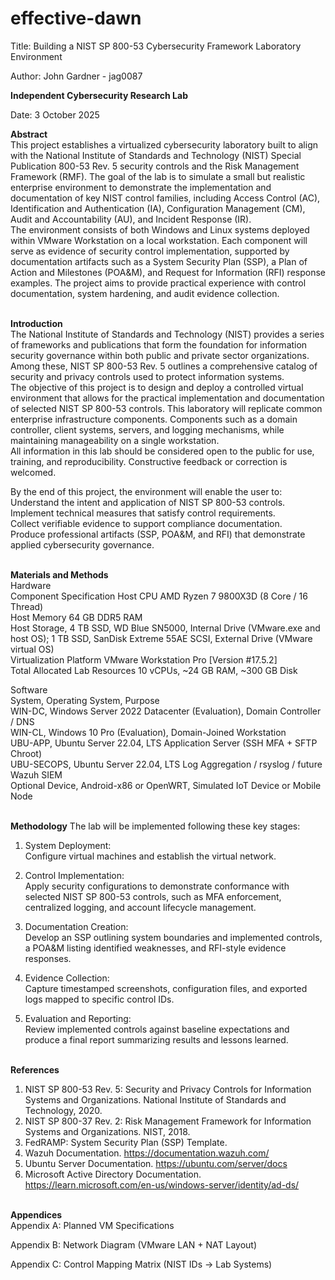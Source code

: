 # effective-dawn

Title:
Building a NIST SP 800-53 Cybersecurity Framework Laboratory Environment

Author:
John Gardner - jag0087

**Independent Cybersecurity Research Lab**

Date:
3 October 2025

__Abstract__  
This project establishes a virtualized cybersecurity laboratory built to align with the National Institute of Standards and Technology (NIST) Special Publication 800-53 Rev. 5 security controls and the Risk Management Framework (RMF). The goal of the lab is to simulate a small but realistic enterprise environment to demonstrate the implementation and documentation of key NIST control families, including Access Control (AC), Identification and Authentication (IA), Configuration Management (CM), Audit and Accountability (AU), and Incident Response (IR).  
The environment consists of both Windows and Linux systems deployed within VMware Workstation on a local workstation. Each component will serve as evidence of security control implementation, supported by documentation artifacts such as a System Security Plan (SSP), a Plan of Action and Milestones (POA&M), and Request for Information (RFI) response examples. The project aims to provide practical experience with control documentation, system hardening, and audit evidence collection.
<br><br>

**Introduction**  
The National Institute of Standards and Technology (NIST) provides a series of frameworks and publications that form the foundation for information security governance within both public and private sector organizations. Among these, NIST SP 800-53 Rev. 5 outlines a comprehensive catalog of security and privacy controls used to protect information systems.  
The objective of this project is to design and deploy a controlled virtual environment that allows for the practical implementation and documentation of selected NIST SP 800-53 controls. This laboratory will replicate common enterprise infrastructure components. Components such as a domain controller, client systems, servers, and logging mechanisms, while maintaining manageability on a single workstation.  
All information in this lab should be considered open to the public for use, training, and reproducibility. Constructive feedback or correction is welcomed.

By the end of this project, the environment will enable the user to:  
Understand the intent and application of NIST SP 800-53 controls.  
Implement technical measures that satisfy control requirements.  
Collect verifiable evidence to support compliance documentation.  
Produce professional artifacts (SSP, POA&M, and RFI) that demonstrate applied cybersecurity governance.
<br><br>

**Materials and Methods**  
Hardware  
Component	Specification
Host CPU	AMD Ryzen 7 9800X3D (8 Core / 16 Thread)  
Host Memory	64 GB DDR5 RAM  
Host Storage,	4 TB SSD, WD Blue SN5000, Internal Drive (VMware.exe and host OS); 1 TB SSD, SanDisk Extreme 55AE SCSI, External Drive (VMware virtual OS)  
Virtualization Platform	VMware Workstation Pro [Version #17.5.2]  
Total Allocated Lab Resources	10 vCPUs, ~24 GB RAM, ~300 GB Disk  

Software  
System,	Operating System,	Purpose  
WIN-DC,	Windows Server 2022 Datacenter (Evaluation),	Domain Controller / DNS  
WIN-CL,	Windows 10 Pro (Evaluation),	Domain-Joined Workstation  
UBU-APP,	Ubuntu Server 22.04, LTS	Application Server (SSH MFA + SFTP Chroot)  
UBU-SECOPS,	Ubuntu Server 22.04, LTS	Log Aggregation / rsyslog / future Wazuh SIEM  
Optional Device,	Android-x86 or OpenWRT,	Simulated IoT Device or Mobile Node
<br><br>

**Methodology**
The lab will be implemented following these key stages:  
1. System Deployment:  
Configure virtual machines and establish the virtual network.

2. Control Implementation:  
Apply security configurations to demonstrate conformance with selected NIST SP 800-53 controls, such as MFA enforcement, centralized logging, and account lifecycle management.

3. Documentation Creation:  
Develop an SSP outlining system boundaries and implemented controls, a POA&M listing identified weaknesses, and RFI-style evidence responses.

4. Evidence Collection:  
Capture timestamped screenshots, configuration files, and exported logs mapped to specific control IDs.

5. Evaluation and Reporting:  
Review implemented controls against baseline expectations and produce a final report summarizing results and lessons learned.
<br><br>

**References**  
1. NIST SP 800-53 Rev. 5: Security and Privacy Controls for Information Systems and Organizations. National Institute of Standards and Technology, 2020.  
2. NIST SP 800-37 Rev. 2: Risk Management Framework for Information Systems and Organizations. NIST, 2018.  
3. FedRAMP: System Security Plan (SSP) Template.  
4. Wazuh Documentation. https://documentation.wazuh.com/  
5. Ubuntu Server Documentation. https://ubuntu.com/server/docs  
6. Microsoft Active Directory Documentation. https://learn.microsoft.com/en-us/windows-server/identity/ad-ds/
<br><br>

**Appendices**  
Appendix A: Planned VM Specifications

Appendix B: Network Diagram (VMware LAN + NAT Layout)

Appendix C: Control Mapping Matrix (NIST IDs → Lab Systems)
